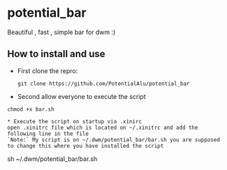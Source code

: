 # potential_bar
Beautiful , fast , simple bar for dwm :)

## How to install and use

* First clone the repro:
  ``` 
  git clone https://github.com/PotentialAlu/potential_bar
* Second allow everyone to execute the script
```
chmod +x bar.sh

* Execute the script on startup via .xinirc
open .xinitrc file which is located on ~/.xinitrc and add the following line in the file
`Note:` My script is on ~/.dwm/potential_bar/bar.sh you are supposed to change this where you have installed the script
```
sh ~/.dwm/potential_bar/bar.sh 



